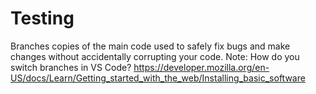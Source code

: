 # Testing
Branches copies of the main code used to safely fix bugs and make changes without accidentally corrupting your code.
Note: How do you switch branches in VS Code? https://developer.mozilla.org/en-US/docs/Learn/Getting_started_with_the_web/Installing_basic_software
